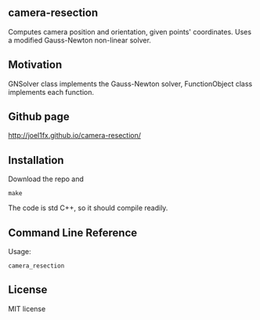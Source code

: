 ## camera-resection

Computes camera position and orientation, given points' coordinates. Uses a
modified Gauss-Newton non-linear solver.

## Motivation

GNSolver class implements the Gauss-Newton solver, FunctionObject class
implements each function.

## Github page
http://joel1fx.github.io/camera-resection/

## Installation

Download the repo and
```
make
```

The code is std C++, so it should compile readily.

## Command Line Reference

Usage:

```
camera_resection
```

## License

MIT license

